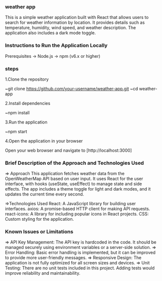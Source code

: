### weather app

This is a simple weather application built with React that allows users to search for weather information by location. It provides details such as temperature, humidity, wind speed, and weather description. The application also includes a dark mode toggle.

### Instructions to Run the Application Locally

Prerequisites
-> Node.js 
-> npm (v6.x or higher)

### steps

1.Clone the repository

~git clone https://github.com/your-username/weather-app.git
~cd weather-app

2.Install dependencies

~npm install

3.Run the application

~npm start

4.Open the application in your browser

Open your web browser and navigate to [http://localhost:3000]

### Brief Description of the Approach and Technologies Used

=> Approach
This application fetches weather data from the OpenWeatherMap API based on user input. It uses React for the user interface, with hooks (useState, useEffect) to manage state and side effects. The app includes a theme toggle for light and dark modes, and it updates the current time every second.

=>Technologies Used
React: A JavaScript library for building user interfaces.
axios: A promise-based HTTP client for making API requests.
react-icons: A library for including popular icons in React projects.
CSS: Custom styling for the application.


### Known Issues or Limitations

=> API Key Management: The API key is hardcoded in the code. It should be managed securely using environment variables or a server-side solution.
=> Error Handling: Basic error handling is implemented, but it can be improved to provide more user-friendly messages.
=> Responsive Design: The application is not fully optimized for all screen sizes and devices.
=> Unit Testing: There are no unit tests included in this project. Adding tests would improve reliability and maintainability.
